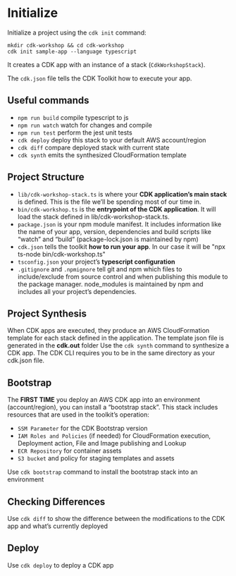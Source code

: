 # Initialize
Initialize a project using the `cdk init` command: 
```
mkdir cdk-workshop && cd cdk-workshop
cdk init sample-app --language typescript
```

It creates a CDK app with an instance of a stack (`CdkWorkshopStack`).

The `cdk.json` file tells the CDK Toolkit how to execute your app.

## Useful commands

* `npm run build`   compile typescript to js
* `npm run watch`   watch for changes and compile
* `npm run test`    perform the jest unit tests
* `cdk deploy`      deploy this stack to your default AWS account/region
* `cdk diff`        compare deployed stack with current state
* `cdk synth`       emits the synthesized CloudFormation template

## Project Structure

- `lib/cdk-workshop-stack.ts` is where your **CDK application’s main stack** is defined. This is the file we’ll be spending most of our time in.
- `bin/cdk-workshop.ts` is the **entrypoint of the CDK application**. It will load the stack defined in lib/cdk-workshop-stack.ts.
- `package.json` is your npm module manifest. It includes information like the name of your app, version, dependencies and build scripts like “watch” and “build” (package-lock.json is maintained by npm)
- `cdk.json` tells the toolkit **how to run your app**. In our case it will be "npx ts-node bin/cdk-workshop.ts"
- `tsconfig.json` your project’s **typescript configuration**
- `.gitignore` and `.npmignore` tell git and npm which files to include/exclude from source control and when publishing this module to the package manager.
node_modules is maintained by npm and includes all your project’s dependencies.

## Project Synthesis
When CDK apps are executed, they produce an AWS CloudFormation template for each stack defined in the application. The template json file is generated in the **cdk.out** folder
Use the `cdk synth` command to synthesize a CDK app. 
The CDK CLI requires you to be in the same directory as your cdk.json file.

## Bootstrap
The **FIRST TIME** you deploy an AWS CDK app into an environment (account/region), you can install a “bootstrap stack”. This stack includes resources that are used in the toolkit’s operation:
- `SSM Parameter` for the CDK Bootstrap version
- `IAM Roles and Policies` (if needed) for CloudFormation execution, Deployment action, File and Image publishing and Lookup
- `ECR Repository` for container assets
- `S3 bucket` and policy for staging templates and assets

Use `cdk bootstrap` command to install the bootstrap stack into an environment

## Checking Differences
Use `cdk diff` to show the difference between the modifications to the CDK app and what’s currently deployed

## Deploy
Use `cdk deploy` to deploy a CDK app